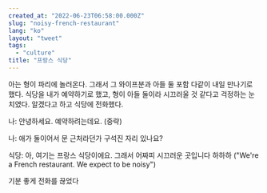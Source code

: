 ```yaml
---
created_at: "2022-06-23T06:58:00.000Z"
slug: "noisy-french-restaurant"
lang: "ko"
layout: "tweet"
tags: 
  - "culture"
title: "프랑스 식당"
---
```


아는 형이 파리에 놀러온다. 그래서 그 와이프분과 아들 둘 포함 다같이 내일 만나기로 했다. 식당을 내가 예약하기로 했고, 형이 아들 둘이라 시끄러울 것 같다고 걱정하는 눈치였다. 알겠다고 하고 식당에 전화했다.

나: 안녕하세요. 예약하려는데요.
(중략)

나: 애가 둘이어서 문 근처라던가 구석진 자리 있나요?

식당: 아, 여기는 프랑스 식당이에요. 그래서 어짜피 시끄러운 곳입니다 하하하 ("We're a French restaurant. We expect to be noisy")

기분 좋게 전화를 끊었다